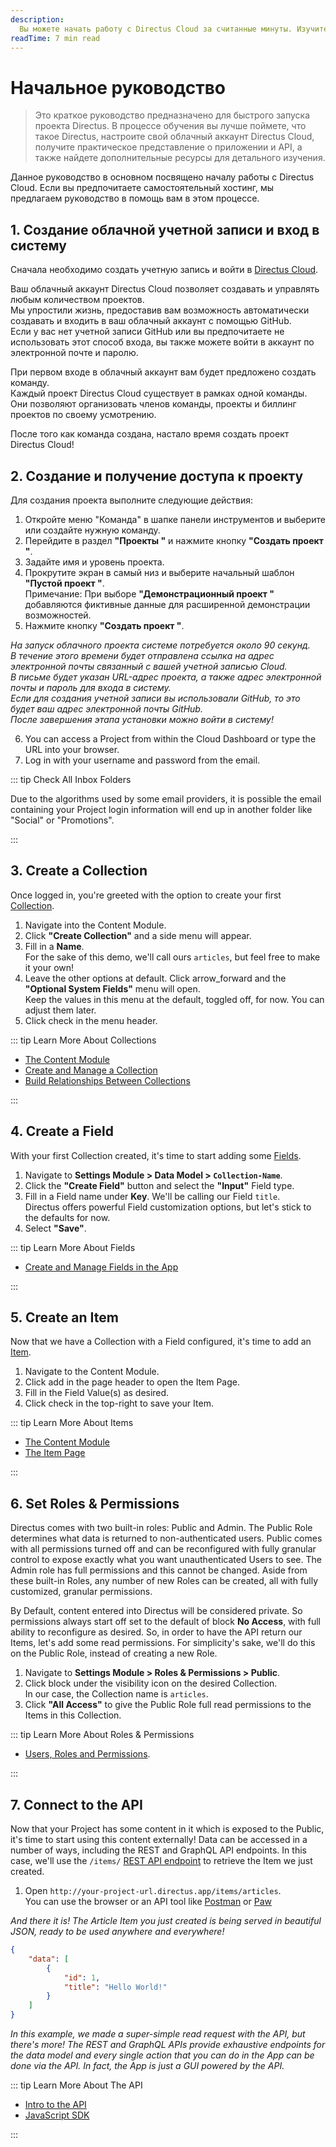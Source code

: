 ```yaml
---
description:
  Вы можете начать работу с Directus Cloud за считанные минуты. Изучите основы построения модели данных и управления правами доступа.
readTime: 7 min read
---
```


# Начальное руководство

> Это краткое руководство предназначено для быстрого запуска проекта Directus. В процессе обучения вы лучше поймете,
> что такое Directus, настроите свой облачный аккаунт Directus Cloud, получите практическое представление о приложении и API,
> а также найдете дополнительные ресурсы для детального изучения.

Данное руководство в основном посвящено началу работы с Directus Cloud.
Если вы предпочитаете самостоятельный хостинг, мы предлагаем руководство в помощь вам в этом процессе.

<Card
  title="Самостоятельное развертывание Directus"
  h="2"
  text="Узнайте, как запустить Directus на собственной машине и самостоятельно разместить его на хостинге."
  url="/self-hosted/quickstart"
  icon="rocket_launch"
  add-margin
/>

## 1. Создание облачной учетной записи и вход в систему

Сначала необходимо создать учетную запись и войти в [Directus Cloud](https://directus.cloud/login).

Ваш облачный аккаунт Directus Cloud позволяет создавать и управлять любым количеством проектов.\
Мы упростили жизнь, предоставив вам возможность автоматически создавать и входить в ваш облачный аккаунт с помощью GitHub. \
Если у вас нет учетной записи GitHub или вы предпочитаете не использовать этот способ входа, вы также можете войти в аккаунт по электронной почте и паролю.

При первом входе в облачный аккаунт вам будет предложено создать команду.\
Каждый проект Directus Cloud существует в рамках одной команды.\
Они позволяют организовать членов команды, проекты и биллинг проектов по своему усмотрению.

После того как команда создана, настало время создать проект Directus Cloud!

## 2. Создание и получение доступа к проекту

Для создания проекта выполните следующие действия:

1. Откройте меню "Команда" в шапке панели инструментов и выберите или создайте нужную команду.
2. Перейдите в раздел **"Проекты "** и нажмите кнопку **"Создать проект "**.
3. Задайте имя и уровень проекта.
4. Прокрутите экран в самый низ и выберите начальный шаблон **"Пустой проект "**.\
   Примечание: При выборе **"Демонстрационный проект "** добавляются фиктивные данные для расширенной демонстрации возможностей.
5. Нажмите кнопку **"Создать проект "**.

_На запуск облачного проекта системе потребуется около 90 секунд.\
В течение этого времени будет отправлена ссылка на адрес электронной почты связанный с вашей учетной записью Cloud.\
В письме будет указан URL-адрес проекта, а также адрес электронной почты и пароль для входа в систему.\
Если для создания учетной записи вы использовали GitHub, то это будет ваш адрес электронной почты GitHub.\
После завершения этапа установки можно войти в систему!_

6. You can access a Project from within the Cloud Dashboard or type the URL into your browser.
7. Log in with your username and password from the email.

::: tip Check All Inbox Folders

Due to the algorithms used by some email providers, it is possible the email containing your Project login information
will end up in another folder like "Social" or "Promotions".

:::

## 3. Create a Collection

Once logged in, you're greeted with the option to create your first
[Collection](/user-guide/overview/glossary#collections).

1. Navigate into the Content Module.
2. Click **"Create Collection"** and a side menu will appear.
3. Fill in a **Name**.\
   For the sake of this demo, we'll call ours `articles`, but feel free to make it your own!
4. Leave the other options at default. Click <span mi btn>arrow_forward</span> and the **"Optional System Fields"** menu
   will open.\
   Keep the values in this menu at the default, toggled off, for now. You can adjust them later.
5. Click <span mi btn>check</span> in the menu header.

::: tip Learn More About Collections

- [The Content Module](/user-guide/content-module/content)
- [Create and Manage a Collection](/app/data-model/collections)
- [Build Relationships Between Collections](/app/data-model/relationships)

:::

## 4. Create a Field

With your first Collection created, it's time to start adding some [Fields](/user-guide/overview/glossary#fields).

1. Navigate to **Settings Module > Data Model > `Collection-Name`**.
2. Click the **"Create Field"** button and select the **"Input"** Field type.
3. Fill in a Field name under **Key**. We'll be calling our Field `title`.\
   Directus offers powerful Field customization options, but let's stick to the defaults for now.
4. Select **"Save"**.

::: tip Learn More About Fields

- [Create and Manage Fields in the App](/app/data-model)

:::

## 5. Create an Item

Now that we have a Collection with a Field configured, it's time to add an [Item](/user-guide/overview/glossary#).

1. Navigate to the Content Module.
2. Click <span mi btn>add</span> in the page header to open the Item Page.
3. Fill in the Field Value(s) as desired.
4. Click <span mi btn>check</span> in the top-right to save your Item.

::: tip Learn More About Items

- [The Content Module](/user-guide/content-module/content)
- [The Item Page](/user-guide/content-module/content/items)

:::

## 6. Set Roles & Permissions

Directus comes with two built-in roles: Public and Admin. The Public Role determines what data is returned to
non-authenticated users. Public comes with all permissions turned off and can be reconfigured with fully granular
control to expose exactly what you want unauthenticated Users to see. The Admin role has full permissions and this
cannot be changed. Aside from these built-in Roles, any number of new Roles can be created, all with fully customized,
granular permissions.

By Default, content entered into Directus will be considered private. So permissions always start off set to the default
of <span mi icon dngr>block</span> **No Access**, with full ability to reconfigure as desired. So, in order to have the
API return our Items, let's add some read permissions. For simplicity's sake, we'll do this on the Public Role, instead
of creating a new Role.

1. Navigate to **Settings Module > Roles & Permissions > Public**.
2. Click <span mi icon dngr>block</span> under the <span mi icon>visibility</span> icon on the desired Collection.\
   In our case, the Collection name is `articles`.
3. Click **"All Access"** to give the Public Role full read permissions to the Items in this Collection.

::: tip Learn More About Roles & Permissions

- [Users, Roles and Permissions](/user-guide/user-management/users-roles-permissions).

:::

## 7. Connect to the API

Now that your Project has some content in it which is exposed to the Public, it's time to start using this content
externally! Data can be accessed in a number of ways, including the REST and GraphQL API endpoints. In this case, we'll
use the `/items/` [REST API endpoint](/reference/items) to retrieve the Item we just created.

1. Open `http://your-project-url.directus.app/items/articles`.\
   You can use the browser or an API tool like [Postman](http://postman.com) or [Paw](https://paw.cloud)

_And there it is! The Article Item you just created is being served in beautiful JSON, ready to be used anywhere and
everywhere!_

```json
{
	"data": [
		{
			"id": 1,
			"title": "Hello World!"
		}
	]
}
```

_In this example, we made a super-simple read request with the API, but there's more! The REST and GraphQL APIs provide
exhaustive endpoints for the data model and every single action that you can do in the App can be done via the API. In
fact, the App is just a GUI powered by the API._

::: tip Learn More About The API

- [Intro to the API](/reference/introduction)
- [JavaScript SDK](/guides/sdk/getting-started)

:::
